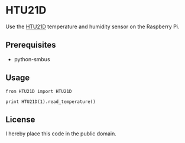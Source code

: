 HTU21D
======

Use the [HTU21D](https://cdn-shop.adafruit.com/datasheets/1899_HTU21D.pdf) temperature and humidity sensor
on the Raspberry Pi.

## Prerequisites

* python-smbus

## Usage

```
from HTU21D import HTU21D

print HTU21D(1).read_temperature()
```

## License
I hereby place this code in the public domain.
